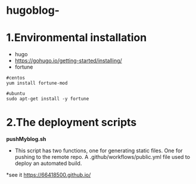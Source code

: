 # hugoblog-
# 1.Environmental installation
* hugo
* https://gohugo.io/getting-started/installing/
* fortune
```
#centos
yum install fortune-mod

#ubuntu
sudo apt-get install -y fortune
```

# 2.The deployment scripts
**pushMyblog.sh** 
* This script has two functions, one for generating static files. One for pushing to the remote repo. A .github/workflows/public.yml file used to deploy an automated build.

*see it https://66418500.github.io/ 


